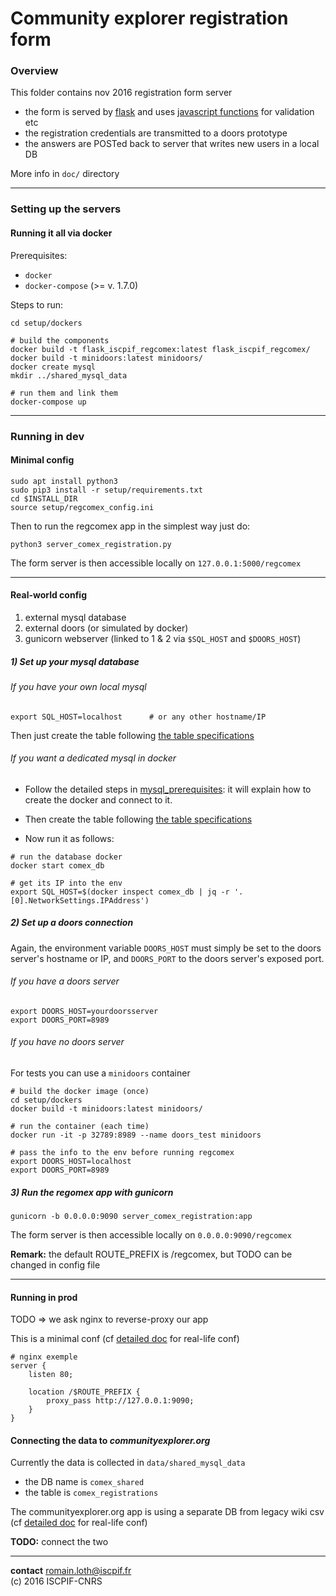 Community explorer registration form
=====================================


### Overview
This folder contains nov 2016 registration form server

  - the form is served by [flask](http://flask.pocoo.org/) and uses [javascript functions](https://github.com/moma/regcomex/blob/master/static/js/comex_reg_form_controllers.js) for validation etc  
  - the registration credentials are transmitted to a doors prototype  
  - the answers are POSTed back to server that writes new users in a local DB  

More info in `doc/` directory

-------

### Setting up the servers

#### Running it all via docker
Prerequisites:
  - `docker`
  - `docker-compose` (>= v. 1.7.0)  

Steps to run:
```
cd setup/dockers

# build the components
docker build -t flask_iscpif_regcomex:latest flask_iscpif_regcomex/
docker build -t minidoors:latest minidoors/
docker create mysql
mkdir ../shared_mysql_data

# run them and link them
docker-compose up
```

-------

### Running in dev

#### Minimal config
```
sudo apt install python3
sudo pip3 install -r setup/requirements.txt
cd $INSTALL_DIR
source setup/regcomex_config.ini
```

Then to run the regcomex app in the simplest way just do:
```
python3 server_comex_registration.py
```
The form server is then accessible locally on `127.0.0.1:5000/regcomex`  

-------

#### Real-world config
  1. external mysql database  
  2. external doors (or simulated by docker)  
  3. gunicorn webserver (linked to 1 & 2 via `$SQL_HOST` and `$DOORS_HOST`)  

##### 1) Set up your mysql database

###### If you have your own local mysql
```
export SQL_HOST=localhost      # or any other hostname/IP
```
Then just create the table following [the table specifications](https://github.com/moma/regcomex/blob/master/doc/table_specifications.md)

###### If you want a dedicated mysql in docker

  - Follow the detailed steps in [mysql_prerequisites](https://github.com/moma/regcomex/blob/master/setup/dockers/mysql_prerequisites.md): it will explain how to create the docker and connect to it.

  - Then create the table following [the table specifications](https://github.com/moma/regcomex/blob/master/doc/table_specifications.md)
  - Now run it as follows:

```
# run the database docker
docker start comex_db

# get its IP into the env
export SQL_HOST=$(docker inspect comex_db | jq -r '.[0].NetworkSettings.IPAddress')
```

##### 2) Set up a doors connection
Again, the environment variable `DOORS_HOST` must simply be set to the doors server's hostname or IP, and `DOORS_PORT` to the doors server's exposed port.

###### If you have a doors server
```
export DOORS_HOST=yourdoorsserver
export DOORS_PORT=8989
```

###### If you have no doors server

For tests you can use a `minidoors` container
```
# build the docker image (once)
cd setup/dockers
docker build -t minidoors:latest minidoors/

# run the container (each time)
docker run -it -p 32789:8989 --name doors_test minidoors

# pass the info to the env before running regcomex
export DOORS_HOST=localhost
export DOORS_PORT=8989
```

##### 3) Run the regomex app with gunicorn
```
gunicorn -b 0.0.0.0:9090 server_comex_registration:app
```

The form server is then accessible locally on `0.0.0.0:9090/regcomex`  

**Remark:** the default ROUTE_PREFIX is /regcomex, but TODO can be changed in config file  

-------


#### Running in prod
TODO => we ask nginx to reverse-proxy our app

This is a minimal conf (cf [detailed doc](https://github.com/moma/regcomex/blob/master/doc/nginx_conf.md) for real-life conf)

```
# nginx exemple
server {
    listen 80;

    location /$ROUTE_PREFIX {
        proxy_pass http://127.0.0.1:9090;
    }
}
```

#### Connecting the data to *communityexplorer.org*
Currently the data is collected in `data/shared_mysql_data`
  - the DB name is `comex_shared`  
  - the table is `comex_registrations`  

The communityexplorer.org app is using a separate DB from legacy wiki csv
(cf [detailed doc](https://github.com/moma/regcomex/blob/master/doc/nginx_conf.md) for real-life conf)

**TODO:** connect the two

-------

**contact** romain.loth@iscpif.fr  
(c) 2016 ISCPIF-CNRS  
